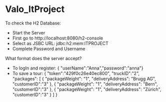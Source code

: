 # Valo_ItProject

To check the H2 Database:
- Start the Server
- First go to http://localhost:8080/h2-console
- Select as JSBC URL: jdbc:h2:mem:ITPROJECT
- Complete Password and Username

What format does the server accept?
- To logIn and register: { "userName":"Anna","password":"anna"}
- To save a tour:
  {
  "token":"429f0c26e40ec800",
  "truckID":"2",
  "packages": [
        {
            "packageWeight": "1",
            "deliveryAddress": "Brugg AG",
            "customerID":"3"
        },
        {
            "packageWeight": "1",
            "deliveryAddress": "Bern",
            "customerID":"3"
        },
        {
            "packageWeight": "1",
            "deliveryAddress": "Zürich",
            "customerID":"3"
        }
  ]
  }
